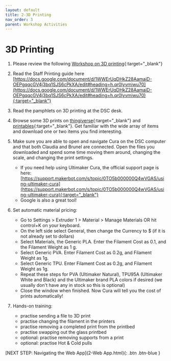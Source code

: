 ```yaml
---
layout: default
title: 2-3D Printing
nav_order: 3
parent: Workshop Activities
---
```

# 3D Printing

1. Please review the following [Workshop on 3D printing](https://uviclibraries.github.io/3d-design-print/){:target="_blank"} 

2. Read the Staff Printing guide here [https://docs.google.com/document/d/1WWErUqDHkZ28AamaiD-OEPgqqcGV4j3bq1SJS6cPkXA/edit#heading=h.qr0lyvmiwu70](https://docs.google.com/document/d/1WWErUqDHkZ28AamaiD-OEPgqqcGV4j3bq1SJS6cPkXA/edit#heading=h.qr0lyvmiwu70){:target="_blank"} 

3. Read the pamphlets on 3D printing at the DSC desk.

4. Browse some 3D prints on [thingiverse](https://www.thingiverse.com/){:target="_blank"}  and [printables](https://www.printables.com/model){:target="_blank"}.  Get familiar with the wide array of items and download one or two items you find interesting.

5. Make sure you are able to open and navigate Cura on the DSC computer and that both Claudia and Brunel are connected. Open the files you downloaded and spend some time moving them around, changing the scale, and changing the print settings.
    - If you need help using Ultimaker Cura, the official support page is here: [https://support.makerbot.com/s/topic/0TO5b000000Q4wVGAS/using-ultimaker-cura](https://support.makerbot.com/s/topic/0TO5b000000Q4wVGAS/using-ultimaker-cura){:target="_blank"} 
    - Google is also a great tool!

6. Set automatic material pricing: 
    - Go to Settings > Extruder 1 > Material > Manage Materials OR hit control+K on your keyboard.
    - On the left side select General, then change the Currency to $ (if it is not already set to dollars)
    - Select Materials, the Generic PLA.  Enter the Filament Cost as 0.1, and the Filament Weight as 1 g.
    - Select Generic PVA.  Enter Filament Cost as 0.2g, and Filament Weight as 1g.
    - Select Generic TPU.  Enter Filament Cost as 0.2g, and Filament Weight as 1g.
    - Repeat these steps for PVA (Ultimaker Natural), TPU95A (Ultimaker White and Black) and the Ultimaker brand PLA colors if desired (we usually don't have any in stock so this is optional)
    - Close the window when finished.  Now Cura will tell you the cost of prints automatically!

7. Hands-on training: 
    - practise sending a file to 3D print
    - practise changing the filament in the printers
    - practise removing a completed print from the printbed
    - practise swapping out the glass printbed
    - optional: practise removing supports from a print
    - optional: practise Hot & Cold pulls


[NEXT STEP: Navigating the Web App](2-Web App.html){: .btn .btn-blue }